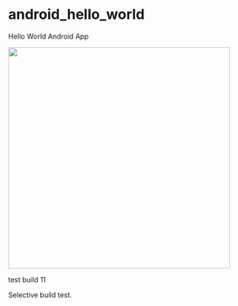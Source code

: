 android_hello_world
===================    
Hello World Android App
  
<img src="http://i.imgur.com/dio0DXF.png" width="450" />

test build 11 

Selective build test. 
 
 
